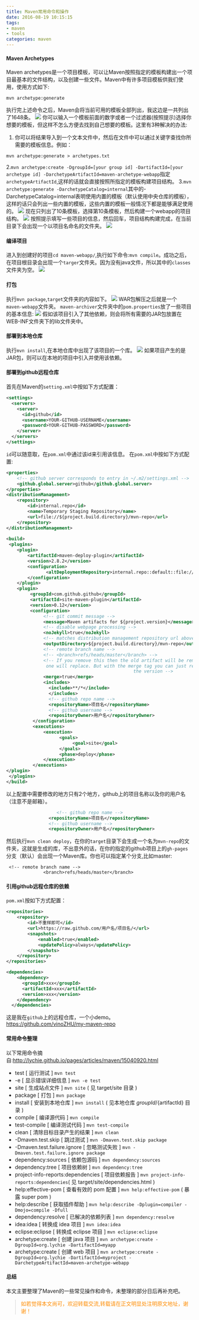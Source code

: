 ```yaml
---
title: Maven常用命令和操作
date: 2016-08-19 10:15:15
tags: 
- maven
- tools
categories: maven
---
```

#### Maven Archetypes
Maven archetypes是一个项目模板，可以让Maven按照指定的模板构建出一个项目最基本的文件结构，以及创建一些文件。Maven中有许多项目模板供我们使用，使用方式如下:

```
mvn archetype:generate
```
执行完上述命令之后，Maven会将当前可用的模板全部列出，我这边是一共列出了1648条。
![](/images/maven/maven-command-and-operation-0.png)
你可以输入一个模板前面的数字或者一个过滤器(按照提示)选择你想要的模板，但这样不怎么方便去找到自己想要的模板。这里有3种解决的办法:

1. 你可以将结果导入到一个文本文件中，然后在文件中可以通过关键字查找你所需要的模板信息。例如：
```
mvn archetype:generate > archetypes.txt
```
2.`mvn archetype:create -DgroupId=[your group id] -DartifactId=[your archetype id] -DarchetypeArtifactId=maven-archetype-webapp`指定`archetypeArtifactId`,这样的话就会直接按照所指定的模板构建项目结构。
3.`mvn archetype:generate -DarchetypeCatalog=internal`其中的-DarchetypeCatalog=internal表明使用内置的模板（默认使用中央仓库的模板），这样的话只会列出一些内置的模板，这些内置的模板一般情况下都是能够满足使用的。
![](/images/maven/maven-command-and-operation-1.png)
现在只列出了10条模板，选择第10条模板，然后构建一个webapp的项目结构。
![](/images/maven/maven-command-and-operation-2.png)
按照提示填写一些项目的信息，然后回车，项目结构构建完成，在当前目录下会出现一个以项目名命名的文件夹。
![](/images/maven/maven-command-and-operation-3.png)

#### 编译项目
进入到创建好的项目`cd maven-webapp/`,执行如下命令:`mvn compile`。成功之后，在项目根目录会出现一个`targer`文件夹。因为没有java文件，所以其中的`classes`文件夹为空。
![](/images/maven/maven-command-and-operation-4.png)

#### 打包
执行`mvn package`,`target`文件夹的内容如下。
![](/images/maven/maven-command-and-operation-5.png)
WAR包解压之后就是一个`maven-webapp`文件夹。
`maven-archiver`文件夹中的`pom.properties`放了一些项目的基本信息:
![](/images/maven/maven-command-and-operation-6.png)
假如该项目引入了其他依赖，则会将所有需要的JAR包放置在WEB-INF文件夹下的lib文件夹中。
#### 部署到本地仓库
执行`mvn install`,在本地仓库中出现了该项目的一个库。
![](/images/maven/maven-command-and-operation-7.png)
如果项目产生的是JAR包，则可以在本地的项目中引入并使用该依赖。

#### 部署到github远程仓库
首先在Maven的`setting.xml`中按如下方式配置：
```xml
<settings>
  <servers>
    <server>
      <id>github</id>
      <username>YOUR-GITHUB-USERNAME</username>
      <password>YOUR-GITHUB-PASSWORD</password>
    </server>
  </servers>
</settings>
```
`id`可以随意取，在`pom.xml`中通过该id来引用该信息。
在`pom.xml`中按如下方式配置:

```xml
<properties>
    <!-- github server corresponds to entry in ~/.m2/settings.xml -->
    <github.global.server>github</github.global.server>
</properties>
<distributionManagement>
    <repository>
        <id>internal.repo</id>
        <name>Temporary Staging Repository</name>
        <url>file://${project.build.directory}/mvn-repo</url>
    </repository>
</distributionManagement>
 
<build>
 <plugins>
    <plugin>
        <artifactId>maven-deploy-plugin</artifactId>
        <version>2.8.2</version>
        <configuration>
               <altDeploymentRepository>internal.repo::default::file://${project.build.directory}/mvn-repo</altDeploymentRepository>
        </configuration>
    </plugin>
    <plugin>
         <groupId>com.github.github</groupId>
         <artifactId>site-maven-plugin</artifactId>
         <version>0.12</version>
         <configuration>
              <!-- git commit message -->
              <message>Maven artifacts for ${project.version}</message>
              <!-- disable webpage processing -->
              <noJekyll>true</noJekyll>
              <!-- matches distribution management repository url above -->
              <outputDirectory>${project.build.directory}/mvn-repo</outputDirectory>
              <!-- remote branch name -->
              <!-- <branch>refs/heads/master</branch> -->
              <!-- If you remove this then the old artifact will be removed and new 
               one will replace. But with the merge tag you can just release by changing 
                                                the version -->
              <merge>true</merge>
              <includes>
                <include>**/*</include>
                </includes>
                <!-- github repo name -->
                <repositoryName>项目名</repositoryName>
                <!-- github username -->
                <repositoryOwner>用户名</repositoryOwner>
          </configuration>
          <executions>
              <execution>
                    <goals>
                         <goal>site</goal>
                    </goals>
                    <phase>deploy</phase>
              </execution>
          </executions>
</plugin>
 </plugins>
</build>
```
以上配置中需要修改的地方只有2个地方，github上的项目名称以及你的用户名（注意不是邮箱）。

```xml
				   <!-- github repo name -->
                <repositoryName>项目名</repositoryName>
                <!-- github username -->
                <repositoryOwner>用户名</repositoryOwner>
```
然后执行`mvn clean deploy`，在你的`target`目录下会生成一个名为`mvn-repo`的文件夹，这就是生成的库，不出意外的话，在你的指定的github项目上的`gh-pages`分支（默认）会出现一个Maven库。你也可以指定某个分支,比如master:

```
 <!-- remote branch name -->
              <branch>refs/heads/master</branch>
```

#### 引用github远程仓库的依赖
`pom.xml`按如下方式配置：

```xml
<repositories>
    <repository>
        <id>不重样即可</id>
        <url>https://raw.github.com/用户名/项目名/</url>
        <snapshots>
            <enabled>true</enabled>
            <updatePolicy>always</updatePolicy>
        </snapshots>
    </repository>
</repositories>

<dependencies>
    <dependency>
      <groupId>xxx</groupId>
      <artifactId>xxx</artifactId>
      <version>xxx</version>
    </dependency>
  </dependencies>
```
这是我在`github`上的远程仓库，一个小demo。https://github.com/vinoZHU/my-maven-repo

#### 常用命令整理
以下常用命令摘自:http://lychie.github.io/pages/articles/maven/15040920.html

- test  [ 运行测试 ]
`mvn test`
- -e  [ 显示错误详细信息 ]
`mvn -e test`
- site  [ 生成站点文件 ]
`mvn site` ( 见 target/site 目录 )
- package  [ 打包 ]
`mvn package`
- install  [ 安装到本地仓库 ]
`mvn install` ( 见本地仓库 ${groupId}/${artifactId} 目录 )
- compile  [ 编译源代码 ]
`mvn compile`
- test-compile  [ 编译测试代码 ]
`mvn test-compile`
- clean  [ 清除目标目录产生的结果 ]
`mvn clean`
- -Dmaven.test.skip  [ 跳过测试 ]
`mvn -Dmaven.test.skip package`
- -Dmaven.test.failure.ignore  [ 忽略测试失败 ]
`mvn -Dmaven.test.failure.ignore package`
- dependency:sources  [ 依赖包源码 ]
`mvn dependency:sources`
- dependency:tree  [ 项目依赖树 ]
`mvn dependency:tree`
- project-info-reports:dependencies  [ 项目依赖报告 ]
`mvn project-info-reports:dependencies`( 见 target/site/dependencies.html )
- help:effective-pom  [ 查看有效的 pom 配置 ]
`mvn help:effective-pom` ( 暴露 super pom )
- help:describe  [ 获取插件帮助 ]
`mvn help:describe -Dplugin=compiler -Dmojo=compile -Dfull`
- dependency:resolve  [ 已解决的依赖列表 ]
`mvn dependency:resolve`
- idea:idea  [ 转换成 idea 项目 ]
`mvn idea:idea`
- eclipse:eclipse  [ 转换成 eclipse 项目 ]
`mvn eclipse:eclipse`
- archetype:create  [ 创建 java 项目 ]
`mvn archetype:create -DgroupId=org.lychie -DartifactId=myapp`
- archetype:create  [ 创建 web 项目 ]
`mvn archetype:create -DgroupId=org.lychie -DartifactId=myproject -DarchetypeArtifactId=maven-archetype-webapp`

#### 总结
本文主要整理了Maven的一些常见操作和命令，未整理的部分日后再补充吧。

><font color= Darkorange>如若觉得本文尚可，欢迎转载交流,转载请在正文明显处注明原文地址，谢谢！</font>







